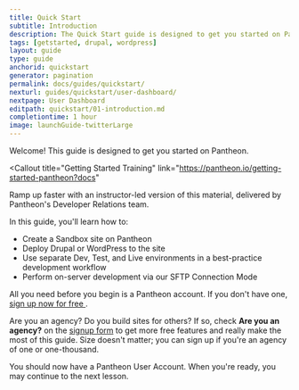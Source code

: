 ```yaml
---
title: Quick Start
subtitle: Introduction
description: The Quick Start guide is designed to get you started on Pantheon.
tags: [getstarted, drupal, wordpress]
layout: guide
type: guide
anchorid: quickstart
generator: pagination
permalink: docs/guides/quickstart/
nexturl: guides/quickstart/user-dashboard/
nextpage: User Dashboard
editpath: quickstart/01-introduction.md
completiontime: 1 hour
image: launchGuide-twitterLarge
---
```


Welcome! This guide is designed to get you started on Pantheon.

<Callout
  title="Getting Started Training"
  link="https://pantheon.io/getting-started-pantheon?docs"
>
  Ramp up faster with an instructor-led version of this material, delivered by
  Pantheon's Developer Relations team.
</Callout>

In this guide, you'll learn how to:

- Create a Sandbox site on Pantheon
- Deploy Drupal or WordPress to the site
- Use separate Dev, Test, and Live environments in a best-practice development workflow
- Perform on-server development via our SFTP Connection Mode

All you need before you begin is a Pantheon account. If you don't have one, <a href="https://pantheon.io/register" target="_blank">sign up now for free <span class="glyphicons glyphicons-new-window-alt"></span></a>.

<Alert title="Note" type="info">

Are you an agency? Do you build sites for others? If so, check **Are you an agency?** on the [signup form](https://pantheon.io/register) to get more free features and really make the most of this guide. Size doesn't matter; you can sign up if you're an agency of one or one-thousand.

</Alert>

You should now have a Pantheon User Account. When you're ready, you may continue to the next lesson.
